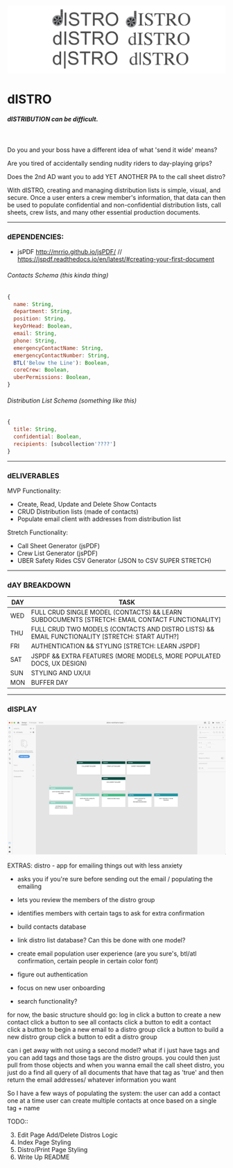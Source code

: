 ![logomockup.png](logomockup.png)

# dISTRO

##### dISTRIBUTION can be difficult.
</br>

Do you and your boss have a different idea of what 'send it wide' means?  

Are you tired of accidentally sending nudity riders to day-playing grips?  

Does the 2nd AD want you to add YET ANOTHER PA to the call sheet distro?

With dISTRO, creating and managing distribution lists is simple, visual, and secure. Once a user enters a crew member's information, that data can then be used to populate confidential and non-confidential distribution lists, call sheets, crew lists, and many other essential production documents.

---
### dEPENDENCIES:
- jsPDF http://mrrio.github.io/jsPDF/ // https://jspdf.readthedocs.io/en/latest/#creating-your-first-document


###### Contacts Schema (this kinda thing)
```js
{
  name: String,
  department: String,
  position: String,
  keyOrHead: Boolean,
  email: String,
  phone: String,
  emergencyContactName: String,
  emergencyContactNumber: String,
  BTL('Below the Line'): Boolean,
  coreCrew: Boolean,
  uberPermissions: Boolean,
}
```

###### Distribution List Schema (something like this)
```js
{
  title: String,
  confidential: Boolean,
  recipients: [subcollection'????']
}
```
---

### dELIVERABLES
MVP Functionality:
- Create, Read, Update and Delete Show Contacts
- CRUD Distribution lists (made of contacts)
- Populate email client with addresses from distribution list

Stretch Functionality:
- Call Sheet Generator (jsPDF)
- Crew List Generator (jsPDF)
- UBER Safety Rides CSV Generator (JSON to CSV SUPER STRETCH)
---

### dAY BREAKDOWN
| DAY | TASK |
|-|-|
| WED | FULL CRUD SINGLE MODEL (CONTACTS) && LEARN SUBDOCUMENTS [STRETCH: EMAIL CONTACT FUNCTIONALITY] |
| THU | FULL CRUD TWO MODELS (CONTACTS AND DISTRO LISTS) && EMAIL FUNCTIONALITY  [STRETCH: START AUTH?] |
| FRI | AUTHENTICATION && STYLING [STRETCH: LEARN JSPDF] |
| SAT | JSPDF && EXTRA FEATURES (MORE MODELS, MORE POPULATED DOCS, UX DESIGN) |
| SUN | STYLING AND UX/UI |
| MON | BUFFER DAY |

---

### dISPLAY
![distro-wireframe-basic.png](distro-wireframe-basic.png)





EXTRAS:
distro - app for emailing things out with less anxiety

- asks you if you're sure before sending out the email / populating the emailing
- lets you review the members of the distro group
- identifies members with certain tags to ask for extra confirmation

- build contacts database
- link distro list database? Can this be done with one model?
- create email population user experience (are you sure's, btl/atl confirmation, certain people in certain color font)
- figure out authentication
- focus on new user onboarding
- search functionality?


for now, the basic structure should go:
log in
click a button to create a new contact
click a button to see all contacts
click a button to edit a contact
click a button to begin a new email to a distro group
click a button to build a new distro group
click a button to edit a distro group

can i get away with not using a second model? what if i just have tags and you can add tags
and those tags are the distro groups. you could then just pull from those objects and when you wanna email the call sheet distro, you just do a find all query of all documents that have that tag as 'true' and then return the email addresses/ whatever information you want





So I have a few ways of populating the system:
the user can add a contact one at a time
user can create multiple contacts at once based on a single tag + name


TODO::
<!-- 1. Show Page Edit/Delete Buttons -->
<!-- 2. Edit Page Styling to be the same as Show Page -->
<!-- 3. New Page styling to be the same as Show Page -->
3. Edit Page Add/Delete Distros Logic
4. Index Page Styling
5. Distro/Print Page Styling
6. Write Up README
